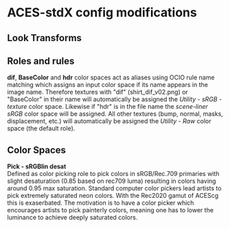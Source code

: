 <h1>ACES-stdX config modifications</h1>
<h2>Look Transforms</h2>
<h2>Roles and rules</h2>
<b>dif</b>, <b>BaseColor</b> and <b>hdr</b> color spaces act as aliases using OCIO rule name matching which assigns an input color space if its name appears in the image name. Therefore textures with "dif" (shirt_dif_v02.png) or "BaseColor" in their name will automatically be assigned the <i>Utility - sRGB - texture</i> color space. Likewise if "hdr" is in the file name the <i>scene-liner sRGB</i> color space will be assigned. All other textures (bump, normal, masks, displacement, etc.) will automatically be assigned the <i>Utility - Raw</i> color space (the default role).<p> 
  
<h2>Color Spaces</h2>
<b>Pick - sRGBlin desat</b><br> Defined as color picking role to pick colors in sRGB/Rec.709 primaries with slight desaturation (0.85 based on rec709 luma) resulting in colors having around 0.95 max saturation. Standard computer color pickers lead artists to pick extremely saturated neon colors. With the Rec2020 gamut of ACEScg this is exaserbated. The motivation is to have a color picker which encourages artists to pick painterly colors, meaning one has to lower the luminance to achieve deeply saturated colors.<p>
  



